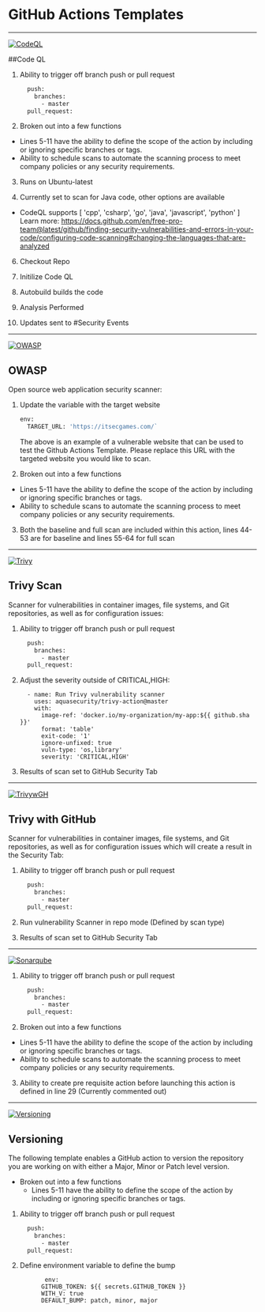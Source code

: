 # GitHub Actions Templates
--------------------------------------------------------------------------------------------------------------------
[![CodeQL](https://github.com/bcgov/Security-pipeline-templates/edit/main/GitHubActions/workflows/codeql.yml/badge.svg)](https://github.com/bcgov/Security-pipeline-templates/edit/main/GitHubActions/workflows/codeql.yml)

##Code QL
1. Ability to trigger off branch push or pull request

    ```bash
      push:
        branches:
          - master
      pull_request:
    ```
    
2. Broken out into a few functions
  * Lines 5-11 have the ability to define the scope of the action by including or ignoring specific branches or tags.
  * Ability to schedule scans to automate the scanning process to meet company policies or any security requirements.

3. Runs on Ubuntu-latest

5. Currently set to scan for Java code, other options are available
  *  CodeQL supports [ 'cpp', 'csharp', 'go', 'java', 'javascript', 'python' ]
     Learn more:
     https://docs.github.com/en/free-pro-team@latest/github/finding-security-vulnerabilities-and-errors-in-your-code/configuring-code-scanning#changing-the-languages-that-are-analyzed
     
6. Checkout Repo

7. Initilize Code QL

8. Autobuild builds the code

9. Analysis Performed

10. Updates sent to #Security Events

--------------------------------------------------------------------------------------------------------------------
[![OWASP](https://github.com/bcgov/Security-pipeline-templates/edit/main/GitHubActions/workflows/owasp.yml/badge.svg)](https://github.com/bcgov/Security-pipeline-templates/edit/main/GitHubActions/workflows/owasp.yml)

## OWASP

Open source web application security scanner:

1. Update the variable with the target website

    ```bash
    env:
      TARGET_URL: 'https://itsecgames.com/`
    ```

   The above is an example of a vulnerable website that can be used to test the Github Actions Template. Please replace this URL with the targeted website you would like to scan.

2. Broken out into a few functions
  * Lines 5-11 have the ability to define the scope of the action by including or ignoring specific branches or tags.
  * Ability to schedule scans to automate the scanning process to meet company policies or any security requirements.

3. Both the baseline and full scan are included within this action, lines 44-53 are for baseline and lines 55-64 for full scan

--------------------------------------------------------------------------------------------------------------------  
[![Trivy](https://github.com/bcgov/Security-pipeline-templates/edit/main/GitHubActions/workflows/trivyscan.yml/badge.svg)](https://github.com/bcgov/Security-pipeline-templates/edit/main/GitHubActions/workflows/trivyscan.yml)
## Trivy Scan

Scanner for vulnerabilities in container images, file systems, and Git repositories, as well as for configuration issues:

1. Ability to trigger off branch push or pull request

    ```bash
      push:
        branches:
          - master
      pull_request:
    ```

2. Adjust the severity outside of CRITICAL,HIGH:

    ```
      - name: Run Trivy vulnerability scanner
        uses: aquasecurity/trivy-action@master
        with:
          image-ref: 'docker.io/my-organization/my-app:${{ github.sha }}'
          format: 'table'
          exit-code: '1'
          ignore-unfixed: true
          vuln-type: 'os,library'
          severity: 'CRITICAL,HIGH'
    ```

3. Results of scan set to GitHub Security Tab
   

--------------------------------------------------------------------------------------------------------------------    
[![TrivywGH](https://github.com/bcgov/Security-pipeline-templates/edit/main/GitHubActions/workflows/trivywithghscan.yml/badge.svg)](https://github.com/bcgov/Security-pipeline-templates/edit/main/GitHubActions/workflows/trivywithghscan.yml)
## Trivy with GitHub

Scanner for vulnerabilities in container images, file systems, and Git repositories, as well as for configuration issues which will create a result in the Security Tab:

1. Ability to trigger off branch push or pull request

    ```bash
      push:
        branches:
          - master
      pull_request:
    ```
2. Run vulnerability Scanner in repo mode (Defined by scan type)

3. Results of scan set to GitHub Security Tab

--------------------------------------------------------------------------------------------------------------------
[![Sonarqube](https://github.com/bcgov/Security-pipeline-templates/edit/main/GitHubActions/workflows/sonarqube.yml/badge.svg)](https://github.com/bcgov/Security-pipeline-templates/edit/main/GitHubActions/workflows/sonarqube.yml)

1. Ability to trigger off branch push or pull request

    ```bash
      push:
        branches:
          - master
      pull_request:
    ```
    
2. Broken out into a few functions
  * Lines 5-11 have the ability to define the scope of the action by including or ignoring specific branches or tags.
  * Ability to schedule scans to automate the scanning process to meet company policies or any security requirements.

3. Ability to create pre requisite action before launching this action is defined in line 29 (Currently commented out)

--------------------------------------------------------------------------------------------------------------------
[![Versioning](https://github.com/bcgov/Security-pipeline-templates/edit/main/GitHubActions/workflows/version.yml/badge.svg)](https://github.com/bcgov/Security-pipeline-templates/edit/main/GitHubActions/workflows/version.yml)
## Versioning

The following template enables a GitHub action to version the repository you are working on with either a Major, Minor or Patch level version.

* Broken out into a few functions
  * Lines 5-11 have the ability to define the scope of the action by including or ignoring specific branches or tags.

1. Ability to trigger off branch push or pull request

    ```bash
      push:
        branches:
          - master
      pull_request:
    ```
2. Define environment variable to define the bump
   ```
          env:
         GITHUB_TOKEN: ${{ secrets.GITHUB_TOKEN }}
         WITH_V: true
         DEFAULT_BUMP: patch, minor, major
    ```
